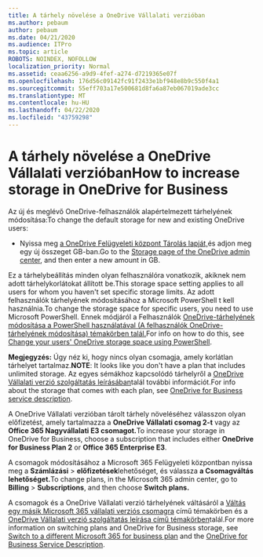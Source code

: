 ```yaml
---
title: A tárhely növelése a OneDrive Vállalati verzióban
ms.author: pebaum
author: pebaum
ms.date: 04/21/2020
ms.audience: ITPro
ms.topic: article
ROBOTS: NOINDEX, NOFOLLOW
localization_priority: Normal
ms.assetid: ceaa6256-a9d9-4fef-a274-d7219365e07f
ms.openlocfilehash: 176d56c09142fc91f2433e1bf948e8b9c550f4a1
ms.sourcegitcommit: 55eff703a17e500681d8fa6a87eb067019ade3cc
ms.translationtype: MT
ms.contentlocale: hu-HU
ms.lasthandoff: 04/22/2020
ms.locfileid: "43759298"
---
```

# <a name="how-to-increase-storage-in-onedrive-for-business"></a><span data-ttu-id="0b76f-102">A tárhely növelése a OneDrive Vállalati verzióban</span><span class="sxs-lookup"><span data-stu-id="0b76f-102">How to increase storage in OneDrive for Business</span></span>

<span data-ttu-id="0b76f-103">Az új és meglévő OneDrive-felhasználók alapértelmezett tárhelyének módosítása:</span><span class="sxs-lookup"><span data-stu-id="0b76f-103">To change the default storage for new and existing OneDrive users:</span></span>
  
- <span data-ttu-id="0b76f-104">Nyissa meg [a OneDrive Felügyeleti központ Tárolás lapját,](https://admin.onedrive.com/?v=StorageSettings)és adjon meg egy új összeget GB-ban.</span><span class="sxs-lookup"><span data-stu-id="0b76f-104">Go to the [Storage page of the OneDrive admin center](https://admin.onedrive.com/?v=StorageSettings), and then enter a new amount in GB.</span></span>
    
<span data-ttu-id="0b76f-105">Ez a tárhelybeállítás minden olyan felhasználóra vonatkozik, akiknek nem adott tárhelykorlátokat állított be.</span><span class="sxs-lookup"><span data-stu-id="0b76f-105">This storage space setting applies to all users for whom you haven't set specific storage limits.</span></span> <span data-ttu-id="0b76f-106">Az adott felhasználók tárhelyének módosításához a Microsoft PowerShell t kell használnia.</span><span class="sxs-lookup"><span data-stu-id="0b76f-106">To change the storage space for specific users, you need to use Microsoft PowerShell.</span></span> <span data-ttu-id="0b76f-107">Ennek módjáról a Felhasználók [OneDrive-tárhelyének módosítása a PowerShell használatával (A felhasználók OneDrive-tárhelyének módosítása) témakörben talál.](https://go.microsoft.com/fwlink/?linkid=866402)</span><span class="sxs-lookup"><span data-stu-id="0b76f-107">For info on how to do this, see [Change your users' OneDrive storage space using PowerShell](https://go.microsoft.com/fwlink/?linkid=866402).</span></span> 
  
 <span data-ttu-id="0b76f-108">**Megjegyzés:** Úgy néz ki, hogy nincs olyan csomagja, amely korlátlan tárhelyet tartalmaz.</span><span class="sxs-lookup"><span data-stu-id="0b76f-108">**NOTE**: It looks like you don't have a plan that includes unlimited storage.</span></span> <span data-ttu-id="0b76f-109">Az egyes sémákhoz kapcsolódó tárhelyről a [OneDrive Vállalati verzió szolgáltatás leírásában](https://go.microsoft.com/fwlink/p/?LinkID=826071)talál további információt.</span><span class="sxs-lookup"><span data-stu-id="0b76f-109">For info about the storage that comes with each plan, see [OneDrive for Business service description](https://go.microsoft.com/fwlink/p/?LinkID=826071).</span></span>
  
<span data-ttu-id="0b76f-110">A OneDrive Vállalati verzióban tárolt tárhely növeléséhez válasszon olyan előfizetést, amely tartalmazza a **OneDrive Vállalati csomag 2-t** vagy az **Office 365 Nagyvállalati E3 csomagot.**</span><span class="sxs-lookup"><span data-stu-id="0b76f-110">To increase your storage in OneDrive for Business, choose a subscription that includes either **OneDrive for Business Plan 2** or **Office 365 Enterprise E3**.</span></span> 
  
<span data-ttu-id="0b76f-111">A csomagok módosításához a Microsoft 365 Felügyeleti központban nyissa meg a **Számlázási** \> **előfizetések**lehetőséget, és válassza **a Csomagváltás lehetőséget.**</span><span class="sxs-lookup"><span data-stu-id="0b76f-111">To change plans, in the Microsoft 365 admin center, go to **Billing** \> **Subscriptions**, and then choose **Switch plans.**</span></span>
  
<span data-ttu-id="0b76f-112">A csomagok és a OneDrive Vállalati verzió tárhelyének váltásáról a [Váltás egy másik Microsoft 365 vállalati verziós csomagra](https://go.microsoft.com/fwlink/?LinkId=2031117) című témakörben és a [OneDrive Vállalati verzió szolgáltatás leírása című témakörben](https://go.microsoft.com/fwlink/?LinkId-2031122)talál.</span><span class="sxs-lookup"><span data-stu-id="0b76f-112">For more information on switching plans and OneDrive for Business storage, see [Switch to a different Microsoft 365 for business plan](https://go.microsoft.com/fwlink/?LinkId=2031117) and the [OneDrive for Business Service Description](https://go.microsoft.com/fwlink/?LinkId-2031122).</span></span>
  


